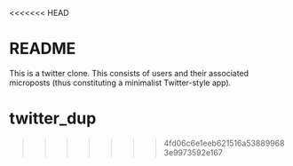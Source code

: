 <<<<<<< HEAD
# README

This is a twitter clone. This consists of users and their associated microposts (thus constituting a minimalist Twitter-style app).


# twitter_dup
>>>>>>> 4fd06c6e1eeb621516a538899683e9973592e167
